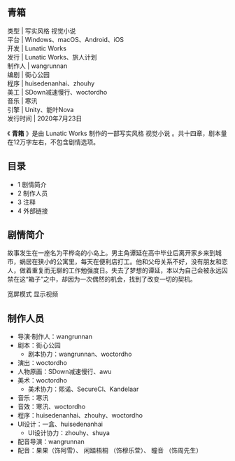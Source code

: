 青箱  
---  
类型  |  写实风格  视觉小说   
平台  |  Windows、macOS、Android、iOS   
开发  |  Lunatic Works   
发行  |  Lunatic Works、旅人计划   
制作人  |  wangrunnan   
编剧  |  街心公园   
程序  |  huisedenanhai、zhouhy   
美工  |  SDown减速慢行、woctordho   
音乐  |  寒汛   
引擎  |  Unity、能叶Nova   
发行时间  |  2020年7月23日   
  
《 **青箱** 》是由  Lunatic Works  制作的一部写实风格  视觉小说  。共十四章，剧本量在12万字左右，不包含剧情选项。

##  目录

  * 1  剧情简介 
  * 2  制作人员 
  * 3  注释 
  * 4  外部链接 

##  剧情简介

故事发生在一座名为平桦岛的小岛上。男主角谭延在高中毕业后离开家乡来到城市，蜗居在狭小的公寓里，每天在便利店打工。他和父母关系不好，没有朋友和恋人，做着重复而无聊的工作勉强度日。失去了梦想的谭延，本以为自己会被永远囚禁在这“箱子”之中，却因为一次偶然的机会，找到了改变一切的契机。

宽屏模式  显示视频

##  制作人员

  * 导演·制作人：wangrunnan 
  * 剧本：街心公园 
    * 剧本协力：wangrunnan、woctordho 
  * 演出：woctordho 
  * 人物原画：SDown减速慢行、awu 
  * 美术：woctordho 
    * 美术协力：熙诺、SecureCl、Kandelaar 
  * 音乐：寒汛 
  * 音效：寒汛、woctordho 
  * 程序：huisedenanhai、zhouhy、woctordho 
  * UI设计：一盒、huisedenanhai 
    * UI设计协力：zhouhy、shuya 
  * 配音导演：wangrunnan 
  * 配音：果果（饰阿雪）、  闲踏梧桐  （饰穆乐萱）、  瞳音  （饰周先生） 